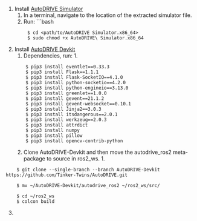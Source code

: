 1. Install [AutoDRIVE Simulator](https://github.com/Tinker-Twins/AutoDRIVE/tree/AutoDRIVE-Simulator?tab=readme-ov-file)
	1. In a terminal, navigate to the location of the extracted simulator file.
	2. Run: ```bash
```
		$ cd <path/to/AutoDRIVE Simulator.x86_64> 
		$ sudo chmod +x AutoDRIVE\ Simulator.x86_64 
```

2. Install [AutoDRIVE Devkit](https://github.com/Tinker-Twins/AutoDRIVE/releases/tag/Devkit-0.3.0)
	1. Dependencies, run:
		1. 
	```
 		$ pip3 install eventlet==0.33.3
		$ pip3 install Flask==1.1.1
		$ pip3 install Flask-SocketIO==4.1.0
		$ pip3 install python-socketio==4.2.0
		$ pip3 install python-engineio==3.13.0
		$ pip3 install greenlet==1.0.0
		$ pip3 install gevent==21.1.2
		$ pip3 install gevent-websocket==0.10.1
		$ pip3 install Jinja2==3.0.3
		$ pip3 install itsdangerous==2.0.1
		$ pip3 install werkzeug==2.0.3
		$ pip3 install attrdict
		$ pip3 install numpy
		$ pip3 install pillow
		$ pip3 install opencv-contrib-python
	```
	2. Clone AutoDRIVE-Devkit and then move the autodrive_ros2 meta-package to source in ros2_ws.
		1. 
``` 
	$ git clone --single-branch --branch AutoDRIVE-Devkit https://github.com/Tinker-Twins/AutoDRIVE.git

	$ mv ~/AutoDRIVE-Devkit/autodrive_ros2 ~/ros2_ws/src/
	
	$ cd ~/ros2_ws
	$ colcon build
```
  3. 

